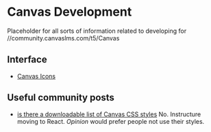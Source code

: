 # Canvas Development

Placeholder for all sorts of information related to developing for //community.canvaslms.com/t5/Canvas

## Interface

- [Canvas Icons](https://instructure.design/#iconography)

## Useful community posts

- [is there a downloadable list of Canvas CSS styles](https://community.canvaslms.com/t5/Canvas-Question-Forum/Is-there-a-downloadable-list-of-Canvas-CSS-classes/m-p/143660)
    No. Instructure moving to React. _Opinion_ would prefer people not use their styles. 